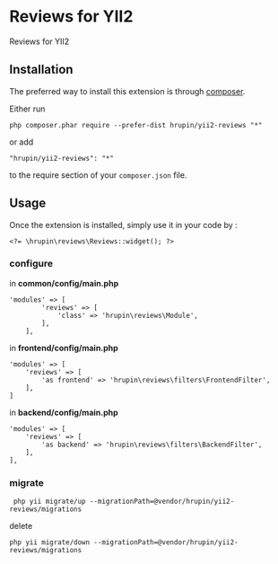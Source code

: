 Reviews for YII2
================
Reviews for YII2

Installation
------------

The preferred way to install this extension is through [composer](http://getcomposer.org/download/).

Either run

```
php composer.phar require --prefer-dist hrupin/yii2-reviews "*"
```

or add

```
"hrupin/yii2-reviews": "*"
```

to the require section of your `composer.json` file.


Usage
-----

Once the extension is installed, simply use it in your code by  :

```
<?= \hrupin\reviews\Reviews::widget(); ?>
```

### configure

in **common/config/main.php**

```
'modules' => [
        'reviews' => [
            'class' => 'hrupin\reviews\Module',
        ],
    ],
```

in **frontend/config/main.php**

```
'modules' => [
    'reviews' => [
        'as frontend' => 'hrupin\reviews\filters\FrontendFilter',
    ],
]
```

in **backend/config/main.php**

```
'modules' => [
    'reviews' => [
        'as backend' => 'hrupin\reviews\filters\BackendFilter',
    ],
],
```

### migrate

```
 php yii migrate/up --migrationPath=@vendor/hrupin/yii2-reviews/migrations
 ```
 
delete
```
php yii migrate/down --migrationPath=@vendor/hrupin/yii2-reviews/migrations
```